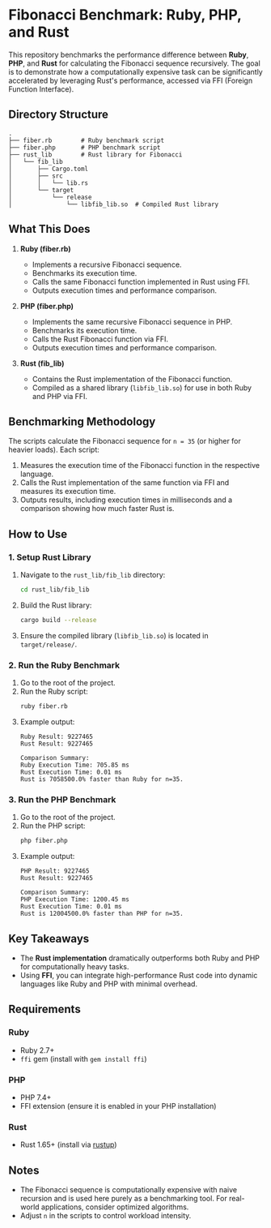 # Fibonacci Benchmark: Ruby, PHP, and Rust

This repository benchmarks the performance difference between **Ruby**, **PHP**, and **Rust** for calculating the Fibonacci sequence recursively. The goal is to demonstrate how a computationally expensive task can be significantly accelerated by leveraging Rust's performance, accessed via FFI (Foreign Function Interface).

## Directory Structure
```
.
├── fiber.rb        # Ruby benchmark script
├── fiber.php       # PHP benchmark script
├── rust_lib        # Rust library for Fibonacci
│   └── fib_lib
│       ├── Cargo.toml
│       ├── src
│       │   └── lib.rs
│       └── target
│           └── release
│               └── libfib_lib.so  # Compiled Rust library
```

## What This Does
1. **Ruby (fiber.rb)**
   - Implements a recursive Fibonacci sequence.
   - Benchmarks its execution time.
   - Calls the same Fibonacci function implemented in Rust using FFI.
   - Outputs execution times and performance comparison.

2. **PHP (fiber.php)**
   - Implements the same recursive Fibonacci sequence in PHP.
   - Benchmarks its execution time.
   - Calls the Rust Fibonacci function via FFI.
   - Outputs execution times and performance comparison.

3. **Rust (fib_lib)**
   - Contains the Rust implementation of the Fibonacci function.
   - Compiled as a shared library (`libfib_lib.so`) for use in both Ruby and PHP via FFI.

## Benchmarking Methodology
The scripts calculate the Fibonacci sequence for `n = 35` (or higher for heavier loads). Each script:

1. Measures the execution time of the Fibonacci function in the respective language.
2. Calls the Rust implementation of the same function via FFI and measures its execution time.
3. Outputs results, including execution times in milliseconds and a comparison showing how much faster Rust is.

## How to Use

### 1. Setup Rust Library
1. Navigate to the `rust_lib/fib_lib` directory:
   ```bash
   cd rust_lib/fib_lib
   ```
2. Build the Rust library:
   ```bash
   cargo build --release
   ```
3. Ensure the compiled library (`libfib_lib.so`) is located in `target/release/`.

### 2. Run the Ruby Benchmark
1. Go to the root of the project.
2. Run the Ruby script:
   ```bash
   ruby fiber.rb
   ```
3. Example output:
   ```
   Ruby Result: 9227465
   Rust Result: 9227465

   Comparison Summary:
   Ruby Execution Time: 705.85 ms
   Rust Execution Time: 0.01 ms
   Rust is 7058500.0% faster than Ruby for n=35.
   ```

### 3. Run the PHP Benchmark
1. Go to the root of the project.
2. Run the PHP script:
   ```bash
   php fiber.php
   ```
3. Example output:
   ```
   PHP Result: 9227465
   Rust Result: 9227465

   Comparison Summary:
   PHP Execution Time: 1200.45 ms
   Rust Execution Time: 0.01 ms
   Rust is 12004500.0% faster than PHP for n=35.
   ```

## Key Takeaways
- The **Rust implementation** dramatically outperforms both Ruby and PHP for computationally heavy tasks.
- Using **FFI**, you can integrate high-performance Rust code into dynamic languages like Ruby and PHP with minimal overhead.

## Requirements
### Ruby
- Ruby 2.7+
- `ffi` gem (install with `gem install ffi`)

### PHP
- PHP 7.4+
- FFI extension (ensure it is enabled in your PHP installation)

### Rust
- Rust 1.65+ (install via [rustup](https://rustup.rs))

## Notes
- The Fibonacci sequence is computationally expensive with naive recursion and is used here purely as a benchmarking tool. For real-world applications, consider optimized algorithms.
- Adjust `n` in the scripts to control workload intensity.

